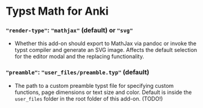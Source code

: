 # Typst Math for Anki

### `"render-type"`: `"mathjax"` (default) or `"svg"`
  
- Whether this add-on should export to MathJax via pandoc or invoke the typst compiler and generate an SVG image. Affects the default selection for the editor modal and the replacing functionality.

### `"preamble"`: `"user_files/preamble.typ"` (default)

- The path to a custom preamble typst file for specifying custom functions, page dimensions or text size and color. Default is inside the `user_files` folder in the root folder of this add-on. (TODO!)
